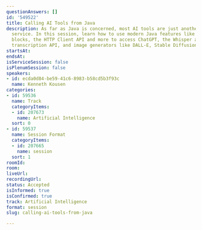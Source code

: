 ```yaml
---
questionAnswers: []
id: '549522'
title: Calling AI Tools from Java
description: As far as Java is concerned, most AI tools are just another RESTful web
  service. In this session, learn how to use modern Java features like records, text
  blocks, the HTTP Client API and more to access ChatGPT, the Whisper audio-to-text
  transcription API, and image generators like DALL-E, Stable Diffusion, and Midjourney.
startsAt: 
endsAt: 
isServiceSession: false
isPlenumSession: false
speakers:
- id: ecda0d84-be59-41c6-8983-b58cd5b3f93c
  name: Kenneth Kousen
categories:
- id: 59536
  name: Track
  categoryItems:
  - id: 207673
    name: Artificial Intelligence
  sort: 0
- id: 59537
  name: Session Format
  categoryItems:
  - id: 207665
    name: session
  sort: 1
roomId: 
room: 
liveUrl: 
recordingUrl: 
status: Accepted
isInformed: true
isConfirmed: true
track: Artificial Intelligence
format: session
slug: calling-ai-tools-from-java

---
```

